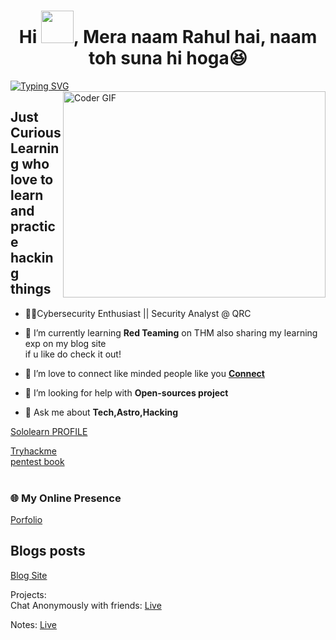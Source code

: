 <h1 align="center">Hi <img src="https://media.giphy.com/media/hvRJCLFzcasrR4ia7z/giphy.gif" width="52px">, Mera naam Rahul hai, naam toh suna hi hoga😆</h1>


[![Typing SVG](https://readme-typing-svg.herokuapp.com?font=Ubuntu&color=%2336BCF7&vCenter=true&height=35&lines=%23+whoami;%E2%9C%93+Web+Developer;%E2%9C%93+Pentester;%E2%9C%93+CTF+Player+;%E2%9C%93++;%E2%9C%93++)](https://git.io/typing-svg)
<img align="right" src="https://github.com/rajaprerak/rajaprerak/blob/master/developer.gif" alt="Coder GIF" width="420" height="330">


Just Curious Learning who love to learn and practice hacking things
-------------------------------------------------------------------------------------------------------------------------------------------------------------------------------
-  🐱‍👤Cybersecurity Enthusiast || Security Analyst @ QRC
- 🔭 I’m currently learning **Red Teaming** on THM also sharing my learning exp on my blog site  <br>if u like do check it out!
- 🤝 I’m love to connect like minded people like you **[Connect](https://www.linkedin.com/in/Rahul-Thakur7/)<br>**

- 🤝 I’m looking for help with **Open-sources project**

- 💬 Ask me about **Tech,Astro,Hacking**

[Sololearn PROFILE](https://www.sololearn.com/profile/17762612)<br>

[Tryhackme](https://tryhackme.com/p/Thehackr)<br>
[pentest book](https://edu.anarcho-copy.org/Against%20Security%20&%20%20Self%20Security/Practical%20Web%20Penetration%20Testing.pdf)<br>
<br>
### 🌐  My Online Presence
[Porfolio](https://thehackr.netlify.app/)<br>

## Blogs posts
[Blog Site](https://sarsolutionz.blogspot.com/)<br>

Projects:<br> 
 Chat Anonymously with friends: [Live](https://network-webapplication.herokuapp.com/)<br>
<!--  GROUP CHAT APPLICATION: [Live](https://friends-grp.herokuapp.com/index.html)<br> -->

Notes: [Live](https://www.notion.so/Ethical-hacking-and-Penetration-testing-4f32229f0c6f4911beae68b1a758ebf6)<br>

<!-- 
<p><img align="left" src="https://github-readme-stats.vercel.app/api/top-langs?username=rahul-thakur7&show_icons=true&locale=en&layout=compact" alt="rahul-thakur7" /></p> -->

<!-- <p>&nbsp;<img align="center" src="https://github-readme-stats.vercel.app/api?username=rahul-thakur7&show_icons=true&locale=en" alt="rahul-thakur7" /></p> -->
<!-- 
<p><img align="center" src="https://github-readme-streak-stats.herokuapp.com/?user=rahul-thakur7&" alt="rahul-thakur7" /></p> -->
